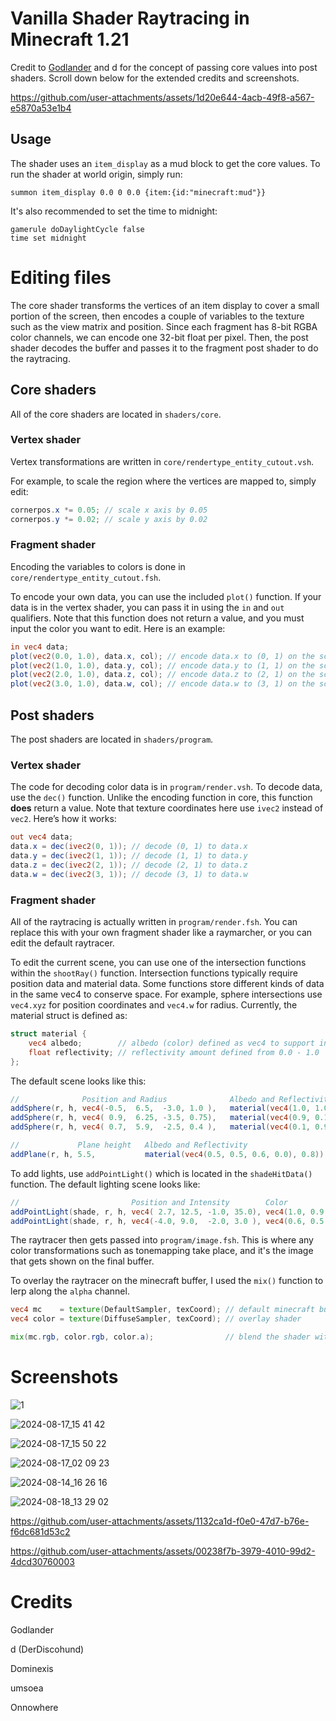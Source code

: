 # Vanilla Shader Raytracing in Minecraft 1.21
Credit to [Godlander](https://github.com/Godlander/raytracing) and d for the concept of passing core values into post shaders. Scroll down below for the extended credits and screenshots.

https://github.com/user-attachments/assets/1d20e644-4acb-49f8-a567-e5870a53e1b4

## Usage
The shader uses an `item_display` as a mud block to get the core values. To run the shader at world origin, simply run:
```mcfunction
summon item_display 0.0 0 0.0 {item:{id:"minecraft:mud"}}
```

It's also recommended to set the time to midnight:
```mcfunction
gamerule doDaylightCycle false
time set midnight
```

# Editing files
The core shader transforms the vertices of an item display to cover a small portion of the screen, then encodes a couple of variables to the texture such as the view matrix and position. Since each fragment has 8-bit RGBA color channels, we can encode one 32-bit float per pixel. Then, the post shader decodes the buffer and passes it to the fragment post shader to do the raytracing.
## Core shaders
All of the core shaders are located in `shaders/core`.
### Vertex shader
Vertex transformations are written in `core/rendertype_entity_cutout.vsh`.

For example, to scale the region where the vertices are mapped to, simply edit:
```glsl
cornerpos.x *= 0.05; // scale x axis by 0.05
cornerpos.y *= 0.02; // scale y axis by 0.02
```
### Fragment shader
Encoding the variables to colors is done in `core/rendertype_entity_cutout.fsh`.

To encode your own data, you can use the included `plot()` function. If your data is in the vertex shader, you can pass it in using the `in` and `out` qualifiers. Note that this function does not return a value, and you must input the color you want to edit. Here is an example:
```glsl
in vec4 data;
plot(vec2(0.0, 1.0), data.x, col); // encode data.x to (0, 1) on the screen
plot(vec2(1.0, 1.0), data.y, col); // encode data.y to (1, 1) on the screen
plot(vec2(2.0, 1.0), data.z, col); // encode data.z to (2, 1) on the screen
plot(vec2(3.0, 1.0), data.w, col); // encode data.w to (3, 1) on the screen
```

## Post shaders
The post shaders are located in `shaders/program`.
### Vertex shader
The code for decoding color data is in `program/render.vsh`. To decode data, use the `dec()` function. Unlike the encoding function in core, this function **does** return a value. Note that texture coordinates here use `ivec2` instead of `vec2`. Here’s how it works:
```glsl
out vec4 data;
data.x = dec(ivec2(0, 1)); // decode (0, 1) to data.x
data.y = dec(ivec2(1, 1)); // decode (1, 1) to data.y
data.z = dec(ivec2(2, 1)); // decode (2, 1) to data.z
data.w = dec(ivec2(3, 1)); // decode (3, 1) to data.w
```
### Fragment shader
All of the raytracing is actually written in `program/render.fsh`. You can replace this with your own fragment shader like a raymarcher, or you can edit the default raytracer.

To edit the current scene, you can use one of the intersection functions within the `shootRay()` function. Intersection functions typically require position data and material data. Some functions store different kinds of data in the same vec4 to conserve space. For example, sphere intersections use `vec4.xyz` for position coordinates and `vec4.w` for radius. Currently, the material struct is defined as:
```glsl
struct material {
    vec4 albedo;        // albedo (color) defined as vec4 to support invisible materials
    float reflectivity; // reflectivity amount defined from 0.0 - 1.0
};
```

The default scene looks like this:
```glsl
//              Position and Radius              Albedo and Reflectivity
addSphere(r, h, vec4(-0.5,  6.5,  -3.0, 1.0 ),   material(vec4(1.0, 1.0, 1.0, 1.0), 0.4 ));
addSphere(r, h, vec4( 0.9,  6.25, -3.5, 0.75),   material(vec4(0.9, 0.1, 0.1, 1.0), 0.05));
addSphere(r, h, vec4( 0.7,  5.9,  -2.5, 0.4 ),   material(vec4(0.1, 0.9, 0.1, 1.0), 0.1 ));

//             Plane height   Albedo and Reflectivity
addPlane(r, h, 5.5,           material(vec4(0.5, 0.5, 0.6, 0.0), 0.8)); // 0 alpha which results in an invisible shadow caster
```

To add lights, use `addPointLight()` which is located in the `shadeHitData()` function. The default lighting scene looks like:
```glsl
//                         Position and Intensity        Color
addPointLight(shade, r, h, vec4( 2.7, 12.5, -1.0, 35.0), vec4(1.0, 0.9, 0.8, 1.0));
addPointLight(shade, r, h, vec4(-4.0, 9.0,  -2.0, 3.0 ), vec4(0.6, 0.5, 0.9, 1.0));
```

The raytracer then gets passed into `program/image.fsh`. This is where any color transformations such as tonemapping take place, and it's the image that gets shown on the final buffer.

To overlay the raytracer on the minecraft buffer, I used the `mix()` function to lerp along the `alpha` channel.
```glsl
vec4 mc    = texture(DefaultSampler, texCoord); // default minecraft buffer
vec4 color = texture(DiffuseSampler, texCoord); // overlay shader

mix(mc.rgb, color.rgb, color.a);                // blend the shader with minecraft
```

# Screenshots
![1](https://github.com/user-attachments/assets/6c65f8c0-3c9d-48ce-90b7-de4070d58833)

![2024-08-17_15 41 42](https://github.com/user-attachments/assets/151befb3-eb57-4326-9e8b-eceadc8485b8)

![2024-08-17_15 50 22](https://github.com/user-attachments/assets/9975dd17-fc12-473e-bf5d-0b310ebe3654)

![2024-08-17_02 09 23](https://github.com/user-attachments/assets/c51493b3-4bea-49c0-876c-e00a32fd95df)

![2024-08-14_16 26 16](https://github.com/user-attachments/assets/9aa7e029-1ed6-487a-b103-d2f167feacc9)

![2024-08-18_13 29 02](https://github.com/user-attachments/assets/e12a3c5c-be23-4bc4-8034-1dd8fa342c98)

https://github.com/user-attachments/assets/1132ca1d-f0e0-47d7-b76e-f6dc681d53c2

https://github.com/user-attachments/assets/00238f7b-3979-4010-99d2-4dcd30760003

# Credits
Godlander

d (DerDiscohund)

Dominexis

umsoea

Onnowhere
